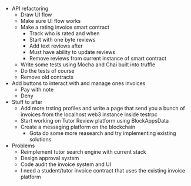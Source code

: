 * API refactoring
    * Draw UI flow
    * Make sure UI flow works
    * Make a rating invoice smart contract
        * Track who is rated and when
        * Start with one byte reviews
        * Add text reviews after
        * Must have ability to update reviews
        * Remove reviews from current instance of smart contract
    * Write some tests using Mocha and Chai built into truffle
    * Do the tests of course
    * Remove old contracts
* Add buttons to interact with and manage ones invoices
    * Pay with note
    * Deny
* Stuff to after
    * Add more trsting profiles and write a page that send you a bunch of invoices from the localhost web3 instance inside testrpc
    * Start working on Tutor Review platform using BlockAppsData
    * Create a messaging platform on the blockchain 
        * Gota do some more reasearch and try implementing existing solutions
* Problems
    * Reimplement tutor search engine with current stack
    * Design approval system
    * Code audit the invoice system and UI
    * I need a student/tutor invoice contract that uses the existing invoice platform
